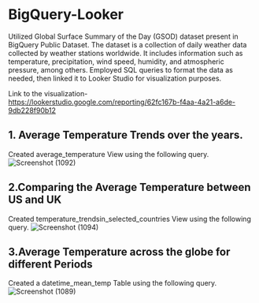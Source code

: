 # BigQuery-Looker
Utilized Global Surface Summary of the Day (GSOD) dataset present in BigQuery Public Dataset. The dataset is a collection of daily weather data collected by weather stations worldwide. It includes information such as temperature, precipitation, wind speed, humidity, and atmospheric pressure, among others.
Employed SQL queries to format the data as needed, then linked it to Looker Studio for visualization purposes.

Link to the visualization-https://lookerstudio.google.com/reporting/62fc167b-f4aa-4a21-a6de-9db228f90b12

## 1. Average Temperature Trends over the years.
Created average_temperature View using the following query.
![Screenshot (1092)](https://github.com/Subhashini098/BigQuery-Looker/assets/109629881/ad98284e-56c4-46d2-96ac-3c36f9fb92c8)


## 2.Comparing the Average Temperature between US and UK
Created temperature_trendsin_selected_countries View using the following query.
![Screenshot (1094)](https://github.com/Subhashini098/BigQuery-Looker/assets/109629881/b8587e3e-8e6c-4b36-8ff3-f1c4913a4fb3)



## 3.Average Temperature across the globe for different Periods
Created a datetime_mean_temp Table using the following query.
![Screenshot (1089)](https://github.com/Subhashini098/BigQuery-Looker/assets/109629881/0332adfb-d623-4e80-854d-8c829c011fa3)

